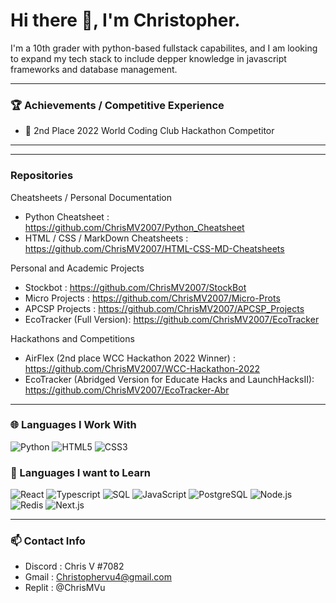 # Hi there 👋, I'm Christopher.

I'm a 10th grader with python-based fullstack capabilites, and I am looking to expand my tech stack to include depper knowledge in javascript frameworks and database management.

<hr >

### 🏆 Achievements / Competitive Experience
- 🥈 2nd Place 2022 World Coding Club Hackathon Competitor

<hr />

<!--
### 📚 Working Experience / Formal Education
- Currently taking APCSP -->

<hr />

### Repositories

Cheatsheets / Personal Documentation
- Python Cheatsheet : https://github.com/ChrisMV2007/Python_Cheatsheet
- HTML / CSS / MarkDown Cheatsheets : https://github.com/ChrisMV2007/HTML-CSS-MD-Cheatsheets

Personal and Academic Projects
- Stockbot : https://github.com/ChrisMV2007/StockBot
- Micro Projects : https://github.com/ChrisMV2007/Micro-Prots
- APCSP Projects : https://github.com/ChrisMV2007/APCSP_Projects
- EcoTracker (Full Version): https://github.com/ChrisMV2007/EcoTracker

Hackathons and Competitions
- AirFlex (2nd place WCC Hackathon 2022 Winner) : https://github.com/ChrisMV2007/WCC-Hackathon-2022 
- EcoTracker (Abridged Version for Educate Hacks and LaunchHacksII): https://github.com/ChrisMV2007/EcoTracker-Abr

<hr />

### 🌐 Languages I Work With

![Python](https://img.shields.io/badge/python-3670A0?style=for-the-badge&logo=python&logoColor=ffdd54)
![HTML5](https://img.shields.io/badge/html5-%23F24E1E.svg?style=for-the-badge&logo=html5&logoColor=white)
![CSS3](https://img.shields.io/badge/css3-%23E34F26.svg?style=for-the-badge&logo=css3&logoColor=white)

### 🚢 Languages I want to Learn

![React](https://img.shields.io/badge/react-%23ED8B00.svg?style=for-the-badge&logo=react&logoColor=%2361DAFB)
![Typescript](https://img.shields.io/badge/typescript-6DA55F?style=for-the-badge&logo=typescript&logoColor=white)
![SQL](https://img.shields.io/badge/sql-%2300C4CC.svg?style=for-the-badge&logo=sql&logoColor=white)
![JavaScript](https://img.shields.io/badge/javascript-%231572B6.svg?style=for-the-badge&logo=javascript&logoColor=%23F7DF1E)
![PostgreSQL](https://img.shields.io/badge/PostgreSQL-%23316192.svg?style=for-the-badge&logo=postgresql&logoColor=white)
![Node.js](https://img.shields.io/badge/Node.js-43853D?style=for-the-badge&logo=node.js&logoColor=white)
![Redis](https://img.shields.io/badge/Redis-DC382D?style=for-the-badge&logo=redis&logoColor=white)
![Next.js](https://img.shields.io/badge/Next.js-000000?style=for-the-badge&logo=next.js&logoColor=white)


<hr />

### 📫 Contact Info
- Discord : Chris V #7082
- Gmail : Christophervu4@gmail.com
- Replit : @ChrisMVu
